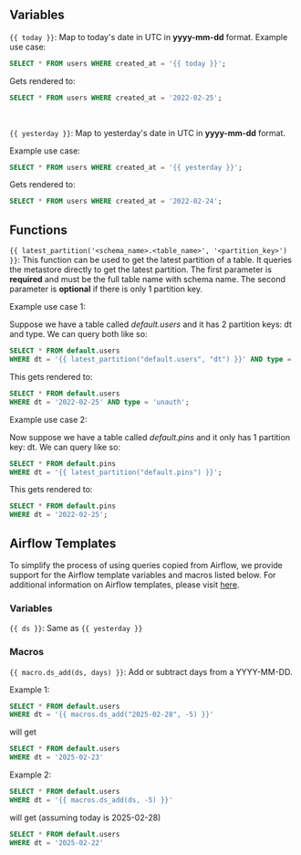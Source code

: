 ## Variables

`{{ today }}`: Map to today's date in UTC in **yyyy-mm-dd** format.
Example use case:

```sql
SELECT * FROM users WHERE created_at = '{{ today }}';
```

Gets rendered to:

```sql
SELECT * FROM users WHERE created_at = '2022-02-25';
```

<br />

`{{ yesterday }}`: Map to yesterday's date in UTC in **yyyy-mm-dd** format.

Example use case:

```sql
SELECT * FROM users WHERE created_at = '{{ yesterday }}';
```

Gets rendered to:

```sql
SELECT * FROM users WHERE created_at = '2022-02-24';
```

## Functions

`{{ latest_partition('<schema_name>.<table_name>', '<partition_key>') }}`:
This function can be used to get the latest partition of a table. It queries the metastore directly to get the latest partition.
The first parameter is **required** and must be the full table name with schema name. The second parameter is **optional** if there is only 1 partition key.

Example use case 1:

Suppose we have a table called _default.users_ and it has 2 partition keys: dt and type. We can query both like so:

```sql
SELECT * FROM default.users
WHERE dt = '{{ latest_partition("default.users", "dt") }}' AND type = '{{ latest_partition("default.users", "type") }}';
```

This gets rendered to:

```sql
SELECT * FROM default.users
WHERE dt = '2022-02-25' AND type = 'unauth';
```

Example use case 2:

Now suppose we have a table called _default.pins_ and it only has 1 partition key: dt. We can query like so:

```sql
SELECT * FROM default.pins
WHERE dt = '{{ latest_partition("default.pins") }}';
```

This gets rendered to:

```sql
SELECT * FROM default.pins
WHERE dt = '2022-02-25';
```

## Airflow Templates

To simplify the process of using queries copied from Airflow, we provide support for the Airflow template variables and macros listed below. For additional information on Airflow templates, please visit [here](https://airflow.apache.org/docs/apache-airflow/stable/templates-ref.html).

### Variables

`{{ ds }}`: Same as `{{ yesterday }}`

### Macros

`{{ macro.ds_add(ds, days) }}`: Add or subtract days from a YYYY-MM-DD.

Example 1:

```sql
SELECT * FROM default.users
WHERE dt = '{{ macros.ds_add("2025-02-28", -5) }}'
```

will get

```sql
SELECT * FROM default.users
WHERE dt = '2025-02-23'
```

Example 2:

```sql
SELECT * FROM default.users
WHERE dt = '{{ macros.ds_add(ds, -5) }}'
```

will get (assuming today is 2025-02-28)

```sql
SELECT * FROM default.users
WHERE dt = '2025-02-22'
```
